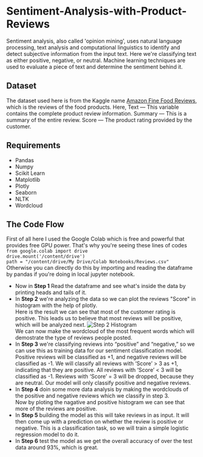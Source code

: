 # Sentiment-Analysis-with-Product-Reviews
Sentiment analysis, also called 'opinion mining', uses natural language processing, text analysis and computational linguistics to identify and detect subjective information from the input text. Here we're classifying text as either positive, negative, or neutral. Machine learning techniques are used to evaluate a piece of text and determine the sentiment behind it.

## Dataset
The dataset used here is from the Kaggle name [Amazon Fine Food Reviews](https://www.kaggle.com/snap/amazon-fine-food-reviews?select=Reviews.csv), which is the reviews of the food products. Here, Text — This variable contains the complete product review information.
Summary — This is a summary of the entire review.
Score — The product rating provided by the customer.

## Requirements
- Pandas
- Numpy
- Scikit Learn
- Matplotlib
- Plotly
- Seaborn
- NLTK
- Wordcloud

## The Code Flow
First of all here I used the Google Colab which is free and powerful that provides free GPU power. That's why you're seeing these lines of codes</br>```from google.colab import drive```\
```drive.mount('/content/drive')```\
```path = "/content/drive/My Drive/Colab Notebooks/Reviews.csv"```\
Otherwise you can directly do this by importing and reading the dataframe by pandas if you're doing in local jupyter notebook.</br>
- Now in **Step 1** Read the dataframe and see what's inside the data by printing heads and tails of it.
- In **Step 2** we're analyzing the data so we can plot the reviews "Score" in histogram with the help of plotly.</br>
Here is the result we can see that most of the customer rating is positive. This leads us to believe that most reviews will be positive, which will be analyzed next.
![Step 2 Histogram](https://github.com/taneemishere/Sentiment-Analysis-with-Product-Reviews/blob/master/newplot.png)</br>
We can now make the wordcloud of the most frequent words which will demostrate the type of reviews people posted.</br>
- In **Step 3** we're classifying reviews into “positive” and “negative,” so we can use this as training data for our sentiment classification model. Positive reviews will be classified as +1, and negative reviews will be classified as -1. We will classify all reviews with ‘Score’ > 3 as +1, indicating that they are positive. All reviews with ‘Score’ < 3 will be classified as -1. Reviews with ‘Score’ = 3 will be dropped, because they are neutral. Our model will only classify positive and negative reviews.
- In **Step 4** doin some more data analysis by making the wordclouds of the positive and negative reviews which we classify in step 3.</br>
Now by ploting the nagative and positive histogram we can see that more of the reviews are positive.
- In **Step 5** building the model as this will take reviews in as input. It will then come up with a prediction on whether the review is positive or negative. This is a classification task, so we will train a simple logistic regression model to do it.
- In **Step 6** test the model as we get the overall accuracy of over the test data around 93%, which is great.
